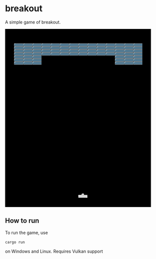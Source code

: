 # breakout

A simple game of breakout.

![alt text](/breakout.png?raw=true)

## How to run

To run the game, use

```
cargo run
```

on Windows and Linux. Requires Vulkan support
